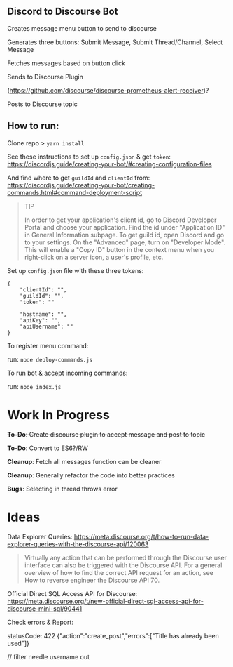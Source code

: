 ## Discord to Discourse Bot

Creates message menu button to send to discourse

Generates three buttons: Submit Message, Submit Thread/Channel, Select Message

Fetches messages based on button click

Sends to Discourse Plugin 

(https://github.com/discourse/discourse-prometheus-alert-receiver)?

Posts to Discourse topic

## How to run:

Clone repo > `yarn install`

See these instructions to set up `config.json` & get `token`: https://discordjs.guide/creating-your-bot/#creating-configuration-files

And find where to get `guildId` and `clientId` from: https://discordjs.guide/creating-your-bot/creating-commands.html#command-deployment-script

> TIP
>
> In order to get your application's client id, go to Discord Developer Portal and choose your application. Find the id under "Application ID" in General Information subpage. To get guild id, open Discord and go to your settings. On the "Advanced" page, turn on "Developer Mode". This will enable a "Copy ID" button in the context menu when you right-click on a server icon, a user's profile, etc.

Set up `config.json` file with these three tokens:

```
{
    "clientId": "",
	"guildId": "",
	"token": ""

	"hostname": "",
    "apiKey": "",
    "apiUsername": ""
}
```

To register menu command:

run: `node deploy-commands.js`

To run bot & accept incoming commands:

run: `node index.js`

# Work In Progress

~~**To-Do**: Create discourse plugin to accept message and post to topic~~

**To-Do**: Convert to ES6?/RW

**Cleanup**: Fetch all messages function can be cleaner

**Cleanup**: Generally refactor the code into better practices 

**Bugs**: Selecting in thread throws error

# Ideas

Data Explorer Queries: https://meta.discourse.org/t/how-to-run-data-explorer-queries-with-the-discourse-api/120063

> Virtually any action that can be performed through the Discourse user interface can also be triggered with the Discourse API. For a general overview of how to find the correct API request for an action, see How to reverse engineer the Discourse API 70.

Official Direct SQL Access API for Discourse: https://meta.discourse.org/t/new-official-direct-sql-access-api-for-discourse-mini-sql/90441


Check errors & Report: 

statusCode: 422
{"action":"create_post","errors":["Title has already been used"]}


// filter needle username out